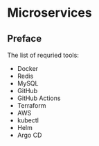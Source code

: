 # Microservices

## Preface

The list of requried tools:

* Docker
* Redis
* MySQL
* GitHub
* GitHub Actions
* Terraform
* AWS
* kubectl
* Helm
* Argo CD